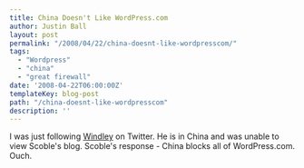 ```yaml
---
title: China Doesn't Like WordPress.com
author: Justin Ball
layout: post
permalink: "/2008/04/22/china-doesnt-like-wordpresscom/"
tags:
  - "Wordpress"
  - "china"
  - "great firewall"
date: '2008-04-22T06:00:00Z'
templateKey: blog-post
path: "/china-doesnt-like-wordpresscom"
description: ''
---
```


I was just following [Windley](http://www.windley.com/) on Twitter. He is in China and was unable to view Scoble's blog.
Scoble's response - China blocks all of WordPress.com. Ouch.
